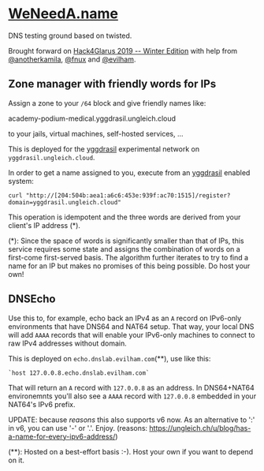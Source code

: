 # [WeNeedA.name](https://github.com/evilham/weneeda.name)

DNS testing ground based on twisted.

Brought forward on [Hack4Glarus 2019 -- Winter Edition][h4g] with help from
[@anotherkamila][kamila], [@fnux][fnux] and [@evilham][evilham].

## Zone manager with friendly words for IPs

Assign a zone to your `/64` block and give friendly names like:

  academy-podium-medical.yggdrasil.ungleich.cloud

to your jails, virtual machines, self-hosted services, ...

This is deployed for the [yggdrasil][ygg] experimental network on
`yggdrasil.ungleich.cloud`.

In order to get a name assigned to you, execute from an [yggdrasil][ygg]
enabled system:

    curl "http://[204:504b:aea1:a6c6:453e:939f:ac70:1515]/register?domain=yggdrasil.ungleich.cloud"

This operation is idempotent and the three words are derived from your
client's IP address (*).

(*): Since the space of words is significantly smaller than that of IPs,
     this service requires some state and assigns the combination of words
     on a first-come first-served basis.
     The algorithm further iterates to try to find a name for an IP but makes
     no promises of this being possible.
     Do host your own!

## DNSEcho

Use this to, for example, echo back an IPv4 as an `A` record on IPv6-only
environments that have DNS64 and NAT64 setup.
That way, your local DNS will add `AAAA` records that will enable your
IPv6-only machines to connect to raw IPv4 addresses without domain.

This is deployed on `echo.dnslab.evilham.com`(**), use like this:

    `host 127.0.0.8.echo.dnslab.evilham.com`

That will return an `A` record with `127.0.0.8` as an address.
In DNS64+NAT64 environemnts you'll also see a `AAAA` record with `127.0.0.8`
embedded in your NAT64's IPv6 prefix.

UPDATE: because *reasons* this also supports v6 now.
  As an alternative to ':' in v6, you can use '-' or '.'. Enjoy.
  (reasons: https://ungleich.ch/u/blog/has-a-name-for-every-ipv6-address/)

(**): Hosted on a best-effort basis :-).
      Host your own if you want to depend on it.

[h4g]: https://hack4glarus.ch
[ygg]: https://yggdrasil-network.github.io
[kamila]: https://kamila.is
[fnux]: https://fnux.ch
[evilham]: https://evilham.com
